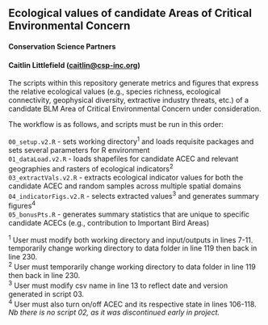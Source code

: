 ## Ecological values of candidate Areas of Critical Environmental Concern
#### Conservation Science Partners
#### Caitlin Littlefield (caitlin@csp-inc.org)

The scripts within this repository generate metrics and figures that express the relative ecological values (e.g., species richness, ecological connectivity, geophysical diversity, extractive industry threats, etc.) of a candidate BLM Area of Critical Environmental Concern under consideration. 

The workflow is as follows, and scripts must be run in this order: 

`00_setup.v2.R` - sets working directory<sup>1</sup> and loads requisite packages and sets several parameters for R environment</br>
`01_dataLoad.v2.R` - loads shapefiles for candidate ACEC and relevant geographies and rasters of ecological indicators<sup>2</sup></br>
`03_extractVals.v2.R` - extracts ecological indicator values for both the candidate ACEC and random samples across multiple spatial domains</br>
`04_indicatorFigs.v2.R` - selects extracted values<sup>3</sup> and generates summary figures<sup>4</sup></br>
`05_bonusPts.R` - generates summary statistics that are unique to specific candidate ACECs (e.g., contribution to Important Bird Areas)</br>

<sup>1</sup> User must modify both working directory and input/outputs in lines 7-11. temporarily change working directory to data folder in line 119 then back in line 230.</br>
<sup>2</sup> User must temporarily change working directory to data folder in line 119 then back in line 230.</br>
<sup>3</sup> User must modify csv name in line 13 to reflect date and version generated in script 03.</br>
<sup>4</sup> User must also turn on/off ACEC and its respective state in lines 106-118.</br>
_Nb there is no script 02, as it was discontinued early in project._</br>
